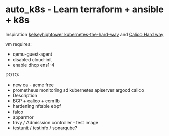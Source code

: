 # auto_k8s - Learn terraform + ansible + k8s
Inspiration <a rel="license" href="https://github.com/kelseyhightower/kubernetes-the-hard-way">kelseyhightower kubernetes-the-hard-way</a> and  <a rel="license" href="https://docs.tigera.io/calico/latest/getting-started/kubernetes/hardway/">Calico Hard way</a>

vm requires:
 * qemu-guest-agent
 * disabled cloud-init
 * enable dhcp ens1-4

DOTO:
* new ca - acme free
* prometheus monitoring sd kubernetes apiserver argocd calico
* Description
* BGP + calico + ccm lb
* hardening nftable ebpf
* falco
* apparmor
* trivy / Admisssion controller - test image
* testunit / testinfo / sonarqube?
